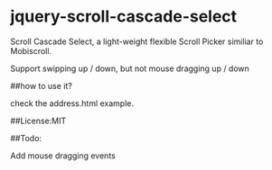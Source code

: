 # jquery-scroll-cascade-select
Scroll Cascade Select, a light-weight flexible Scroll Picker similiar to Mobiscroll. 

Support swipping up / down, but not mouse dragging up / down


##how to use it?


check the address.html example.


##License:MIT


##Todo:

Add mouse dragging events
